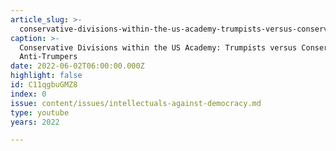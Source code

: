 ```yaml
---
article_slug: >-
  conservative-divisions-within-the-us-academy-trumpists-versus-conservative-anti-trumpers
caption: >-
  Conservative Divisions within the US Academy: Trumpists versus Conservative
  Anti-Trumpers
date: 2022-06-02T06:00:00.000Z
highlight: false
id: C11qgbuGMZ8
index: 0
issue: content/issues/intellectuals-against-democracy.md
type: youtube
years: 2022

---
```

